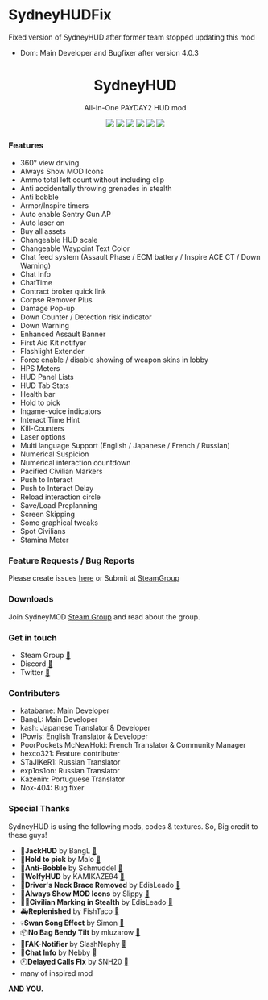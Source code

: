 # SydneyHUDFix
Fixed version of SydneyHUD after former team stopped updating this mod

* Dom: Main Developer and Bugfixer after version 4.0.3

<h1 align="center">SydneyHUD</h1>
<p align="center">All-In-One PAYDAY2 HUD mod</p>

<p align="center">
<img src="https://img.shields.io/badge/BLT2-Compatibled-blue.svg?style=flat-square">
<a href="https://travis-ci.org/SydneyMOD/SydneyHUD" target="_blank"><img src="https://img.shields.io/travis/SydneyMOD/SydneyHUD.svg?style=flat-square"></a>
<a href="https://styleci.io/repos/75427456" target="_blank"><img src="https://styleci.io/repos/75427456/shield?branch=master"></a>
<img src="https://reposs.herokuapp.com/?path=SydneyMOD/SydneyHUD&style=flat-square&color=lightgray">
<a href="https://github.com/SydneyMOD/SydneyHUD/releases/latest" target="_blank"><img src="https://img.shields.io/github/release/SydneyMOD/SydneyHUD.svg?style=flat-square"></a>
<a href="https://github.com/SydneyMOD/SydneyHUD/blob/master/LICENSE" target="_blank"><img src="https://img.shields.io/github/license/SydneyMOD/SydneyHUD.svg?style=flat-square"></a>
</p>

### Features
* 360° view driving
* Always Show MOD Icons
* Ammo total left count without including clip
* Anti accidentally throwing grenades in stealth
* Anti bobble
* Armor/Inspire timers
* Auto enable Sentry Gun AP
* Auto laser on
* Buy all assets
* Changeable HUD scale
* Changeable Waypoint Text Color
* Chat feed system (Assault Phase / ECM battery / Inspire ACE CT / Down Warning)
* Chat Info
* ChatTime
* Contract broker quick link
* Corpse Remover Plus
* Damage Pop-up
* Down Counter / Detection risk indicator
* Down Warning
* Enhanced Assault Banner
* First Aid Kit notifyer
* Flashlight Extender
* Force enable / disable showing of weapon skins in lobby
* HPS Meters
* HUD Panel Lists
* HUD Tab Stats
* Health bar
* Hold to pick
* Ingame-voice indicators
* Interact Time Hint
* Kill-Counters
* Laser options
* Multi language Support (English / Japanese / French / Russian)
* Numerical Suspicion
* Numerical interaction countdown
* Pacified Civilian Markers
* Push to Interact
* Push to Interact Delay
* Reload interaction circle
* Save/Load Preplanning
* Screen Skipping
* Some graphical tweaks
* Spot Civilians
* Stamina Meter

### Feature Requests / Bug Reports
Please create issues [here](https://github.com/SydneyMOD/SydneyHUD/issues) or Submit at [SteamGroup](https://steamcommunity.com/groups/SydneyMOD/discussions/2/152390648090747618/)

### Downloads
Join SydneyMOD [Steam Group](https://steamcommunity.com/groups/SydneyMOD) and read about the group.

### Get in touch
* Steam Group [🔗](https://steamcommunity.com/groups/SydneyMOD)
* Discord [🔗](https://discord.gg/vF5a7gw)
* Twitter [🔗](https://twitter.com/SydneyMOD)

### Contributers
* katabame: Main Developer
* BangL: Main Developer
* kash: Japanese Translator & Developer
* IPowis: English Translator & Developer
* PoorPockets McNewHold: French Translator & Community Manager
* hexco321: Feature contributer
* STaJIKeR1: Russian Translator
* exp1os1on: Russian Translator
* Kazenin: Portuguese Translator
* Nox-404: Bug fixer

### Special Thanks
SydneyHUD is using the following mods, codes & textures.
So, Big credit to these guys!

* 🐔**JackHUD** by BangL [🔗](https://steamcommunity.com/groups/jackhud)
* 💎**Hold to pick** by Malo [🔗](http://modworkshop.net/mydownloads.php?action=view_down&did=13518)
* 🏃**Anti-Bobble** by Schmuddel [🔗](http://modworkshop.net/mydownloads.php?action=view_down&did=15363)
* 🐺**WolfyHUD** by KAMIKAZE94 [🔗](http://paydaymods.com/mods/298/wolfhud)
* 🚙**Driver's Neck Brace Removed** by EdisLeado [🔗](http://modworkshop.net/mydownloads.php?action=view_down&did=13569)
* 🔧**Always Show MOD Icons** by Slippy [🔗](http://modworkshop.net/mydownloads.php?action=view_down&did=13975)
* 👦🏻**Civilian Marking in Stealth** by EdisLeado [🔗](http://modworkshop.net/mydownloads.php?action=view_down&did=13517)
* 🚑**Replenished** by FishTaco [🔗](http://modworkshop.net/mydownloads.php?action=view_down&did=15309)
* 💀**Swan Song Effect** by Simon [🔗](http://modworkshop.net/mydownloads.php?action=view_down&did=681)
* 📦**No Bag Bendy Tilt** by mluzarow [🔗](https://github.com/mluzarow/No-Bag-Bendy-Tilt)
* 💉**FAK-Notifier** by SlashNephy [🔗](https://github.com/SlashNephy/FAK-Notifier)
* 💬**Chat Info** by Nebby [🔗](https://modworkshop.net/mydownloads.php?action=view_down&did=19181)
* 🕗**Delayed Calls Fix** by SNH20 [🔗](https://paydaymods.com/mods/362/delayedcallsfix)
* many of inspired mod

**AND YOU.**